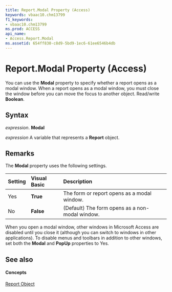 ```yaml
---
title: Report.Modal Property (Access)
keywords: vbaac10.chm13799
f1_keywords:
- vbaac10.chm13799
ms.prod: ACCESS
api_name:
- Access.Report.Modal
ms.assetid: 654ff830-c8d9-5bd9-1ec6-61ee6546b4db
---
```



# Report.Modal Property (Access)

You can use the  **Modal** property to specify whether a report opens as a modal window. When a report opens as a modal window, you must close the window before you can move the focus to another object. Read/write **Boolean**.


## Syntax

 _expression_. **Modal**

 _expression_ A variable that represents a **Report** object.


## Remarks

The  **Modal** property uses the following settings.



|**Setting**|**Visual Basic**|**Description**|
|:-----|:-----|:-----|
|Yes|**True**|The form or report opens as a modal window.|
|No|**False**|(Default) The form opens as a non-modal window.|
When you open a modal window, other windows in Microsoft Access are disabled until you close it (although you can switch to windows in other applications). To disable menus and toolbars in addition to other windows, set both the  **Modal** and **PopUp** properties to Yes.


## See also


#### Concepts


[Report Object](report-object-access.md)

